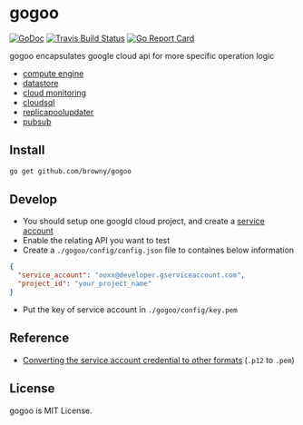 # gogoo 

[![GoDoc](https://godoc.org/github.com/browny/gogoo?status.svg)](http://godoc.org/github.com/browny/gogoo)
[![Travis Build Status](https://travis-ci.org/browny/gogoo.svg?branch=master)](https://travis-ci.org/browny/gogoo)
[![Go Report Card](https://goreportcard.com/badge/github.com/browny/gogoo)](https://goreportcard.com/report/github.com/browny/gogoo)

gogoo encapsulates google cloud api for more specific operation logic

- [compute engine](https://godoc.org/google.golang.org/api/compute/v1)
- [datastore](https://godoc.org/google.golang.org/cloud/datastore)
- [cloud monitoring](https://godoc.org/google.golang.org/api/cloudmonitoring/v2beta2)
- [cloudsql](https://godoc.org/google.golang.org/api/sqladmin/v1beta4)
- [replicapoolupdater](https://godoc.org/google.golang.org/api/replicapoolupdater/v1beta1)
- [pubsub](https://godoc.org/google.golang.org/cloud/pubsub)

## Install

```bash
go get github.com/browny/gogoo
```

## Develop

- You should setup one googld cloud project, and create a [service account](https://developers.google.com/identity/protocols/OAuth2ServiceAccount)
- Enable the relating API you want to test
- Create a `./gogoo/config/config.json` file to containes below information

```json
{                                                                                                                         
  "service_account": "ooxx@developer.gserviceaccount.com",
  "project_id": "your_project_name"
}
```
- Put the key of service account in `./gogoo/config/key.pem` 

## Reference
- [Converting the service account credential to other formats](https://cloud.google.com/storage/docs/authentication#converting-the-private-key) (`.p12` to `.pem`)


## License

gogoo is MIT License.
